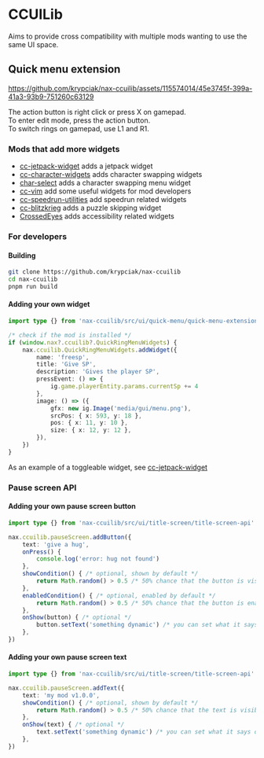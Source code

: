 <!-- markdownlint-disable MD013 MD024 MD001 MD045 -->

# CCUILib

Aims to provide cross compatibility with multiple mods wanting to use the same UI space.

## Quick menu extension

https://github.com/krypciak/nax-ccuilib/assets/115574014/45e3745f-399a-41a3-93b9-751260c63129

The action button is right click or press X on gamepad.  
To enter edit mode, press the action button.  
To switch rings on gamepad, use L1 and R1.

### Mods that add more widgets

- [cc-jetpack-widget](https://github.com/krypciak/cc-jetpack-widget) adds a jetpack widget  
- [cc-character-widgets](https://github.com/krypciak/cc-character-widgets) adds character swapping widgets
- [char-select](https://github.com/CCDirectLink/char-select) adds a character swapping menu widget
- [cc-vim](https://github.com/krypciak/cc-vim) add some useful widgets for mod developers
- [cc-speedrun-utilities](https://github.com/CCDirectLink/cc-speedrun-utilities) add speedrun related widgets
- [cc-blitzkrieg](https://github.com/krypciak/cc-blitzkrieg) adds a puzzle skipping widget
- [CrossedEyes](https://github.com/CCDirectLink/CrossedEyes) adds accessibility related widgets

### For developers

#### Building

```bash
git clone https://github.com/krypciak/nax-ccuilib
cd nax-ccuilib
pnpm run build
```

#### Adding your own widget

```ts
import type {} from 'nax-ccuilib/src/ui/quick-menu/quick-menu-extension'

/* check if the mod is installed */
if (window.nax?.ccuilib?.QuickRingMenuWidgets) {
    nax.ccuilib.QuickRingMenuWidgets.addWidget({
        name: 'freesp',
        title: 'Give SP',
        description: 'Gives the player SP',
        pressEvent: () => {
            ig.game.playerEntity.params.currentSp += 4
        },
        image: () => ({
            gfx: new ig.Image('media/gui/menu.png'),
            srcPos: { x: 593, y: 18 },
            pos: { x: 11, y: 10 },
            size: { x: 12, y: 12 },
        }),
    })
}
```

As an example of a toggleable widget, see [cc-jetpack-widget](https://github.com/krypciak/cc-jetpack-widget/blob/main/src/plugin.ts)

### Pause screen API

#### Adding your own pause screen button

```ts
import type {} from 'nax-ccuilib/src/ui/title-screen/title-screen-api'

nax.ccuilib.pauseScreen.addButton({
    text: 'give a hug',
    onPress() {
        console.log('error: hug not found')
    },
    showCondition() { /* optional, shown by default */
        return Math.random() > 0.5 /* 50% chance that the button is visible when opening the pause menu */
    },
    enabledCondition() { /* optional, enabled by default */
        return Math.random() > 0.5 /* 50% chance that the button is enabled when opening the pause menu */
    },
    onShow(button) { /* optional */
        button.setText('something dynamic') /* you can set what it says on the time of opening the pause menu */
    },
})
```

#### Adding your own pause screen text

```ts
import type {} from 'nax-ccuilib/src/ui/title-screen/title-screen-api'

nax.ccuilib.pauseScreen.addText({
    text: 'my mod v1.0.0',
    showCondition() { /* optional, shown by default */
        return Math.random() > 0.5 /* 50% chance that the text is visible when opening the pause menu */
    },
    onShow(text) { /* optional */
        text.setText('something dynamic') /* you can set what it says on the time of opening the pause menu */
    },
})
```

